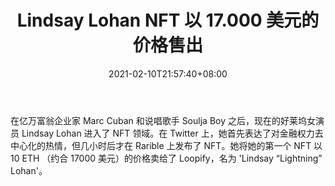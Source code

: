 ﻿---
title: "Lindsay Lohan NFT 以 17.000 美元的价格售出"
date: 2021-02-10T21:57:40+08:00
lastmod: 2021-02-10T16:45:40+08:00
draft: false
authors: ["Wallace"]
description: "在亿万富翁企业家 Marc Cuban 和说唱歌手 Soulja Boy 之后，现在的好莱坞女演员 Lindsay Lohan 进入了 NFT 领域。在 Twitter 上，她首先表达了对金融权力去中心化的热情，但几小时后才在 Rarible 上发布了 NFT。她将她的第一个 NFT 以 10 ETH （约合 17000 美元）的价格卖给了 Loopify，名为 'Lindsay “Lightning” Lohan'。"
featuredImage: "lindsey-lohan-nft-sold-for-17-000.png"
tags: ["Virtual World","虚拟世界","Play to Earn"]
categories: ["news"]
news: ["虚拟世界"]
weight: 
lightgallery: true
pinned: false
recommend: false
recommend1: false
---

在亿万富翁企业家 Marc Cuban 和说唱歌手 Soulja Boy 之后，现在的好莱坞女演员 Lindsay Lohan 进入了 NFT 领域。在 Twitter 上，她首先表达了对金融权力去中心化的热情，但几小时后才在 Rarible 上发布了 NFT。她将她的第一个 NFT 以 10 ETH （约合 17000 美元）的价格卖给了 Loopify，名为 'Lindsay “Lightning” Lohan'。

<!--more-->


